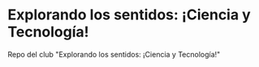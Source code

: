 # Explorando los sentidos: ¡Ciencia y Tecnología!
Repo del club "Explorando los sentidos: ¡Ciencia y Tecnología!"
